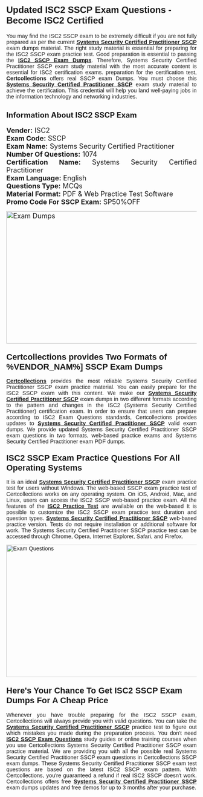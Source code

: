 <h1><span style="font-size:24px"><span style="font-family:Calibri,sans-serif"><strong>Updated ISC2 SSCP Exam Questions - Become ISC2 Certified</strong></span></span></h1> <p style="text-align:justify"><span style="font-size:11pt"><span style="font-family:Calibri,sans-serif">You may find the ISC2 SSCP exam to be extremely difficult if you are not fully prepared as per the current <u><strong>Systems Security Certified Practitioner SSCP</strong></u> exam dumps material. The right study material is essential for preparing for the ISC2 SSCP exam practice test. Good preparation is essential to passing the <a href="https://www.certcollections.com/sscp-exam-questions"><u><strong>ISC2 SSCP Exam Dumps</strong></u></a>. Therefore, Systems Security Certified Practitioner SSCP exam study material with the most accurate content is essential for ISC2 certification exams. preparation for the certification test, <strong>Certcollections</strong> offers real SSCP exam Dumps. You must choose this <u><strong>Systems Security Certified Practitioner SSCP</strong></u> exam study material to achieve the certification. This credential will help you land well-paying jobs in the information technology and networking industries.</span></span></p> <h2 style="text-align:justify"><strong><span style="font-size:20px">Information About ISC2 SSCP Exam</span></strong></h2> <p style="text-align:justify"><span style="font-size:18px"><strong>Vender:</strong> ISC2<br /> <strong>Exam Code:</strong> SSCP<br /> <strong>Exam Name:</strong> Systems Security Certified Practitioner<br /> <strong>Number Of Questions:</strong> 1074<br /> <strong>Certification Name:</strong> Systems Security Certified Practitioner<br /> <strong>Exam Language:</strong> English<br /> <strong>Questions Type:</strong> MCQs<br /> <strong>Material Format:</strong> PDF & Web Practice Test Software<br /> <strong>Promo Code For SSCP Exam:</strong> SP50%OFF</span></p> <p style="text-align:justify"><span style="font-size:18px"><a href="https://www.certcollections.com/sscp-exam-questions" rel="no-follow"><img alt="Exam Dumps" src="https://www.certcollections.com/uploads/content/certcollections.jpg" style="height:350px; width:750px" /></a></span></p> <h3><span style="font-size:22px"><span style="font-family:Calibri,sans-serif"><strong>Certcollections provides Two Formats of %VENDOR_NAM%] SSCP Exam Dumps</strong></span></span></h3> <p style="text-align:justify"><span style="font-size:11pt"><span style="font-family:Calibri,sans-serif"><a href="https://www.certcollections.com/"><u><strong>Certcollections</strong></u></a> provides the most reliable Systems Security Certified Practitioner SSCP exam practice material. You can easily prepare for the ISC2 SSCP exam with this content. We make our <u><strong>Systems Security Certified Practitioner SSCP</strong></u> exam dumps in two different formats according to the pattern and changes in the ISC2 (Systems Security Certified Practitioner) certification exam. In order to ensure that users can prepare according to ISC2 Exam Questions standards, Certcollections provides updates to <u><strong>Systems Security Certified Practitioner SSCP</strong></u> valid exam dumps. We provide updated Systems Security Certified Practitioner SSCP exam questions in two formats, web-based practice exams and Systems Security Certified Practitioner exam PDF dumps.</span></span></p> <h3><span style="font-size:22px"><span style="font-family:Calibri,sans-serif"><strong>ISC2 SSCP Exam Practice Questions For All Operating Systems</strong></span></span></h3> <p style="text-align:justify"><span style="font-size:11pt"><span style="font-family:Calibri,sans-serif">It is an ideal <u><strong>Systems Security Certified Practitioner SSCP</strong></u> exam practice test for users without Windows. The web-based SSCP exam practice test of Certcollections works on any operating system. On iOS, Android, Mac, and Linux, users can access the ISC2 SSCP web-based practice exam. All the features of the <a href="https://www.certcollections.com/isc2-exam-dumps"><u><strong>ISC2 Practice Test</strong></u></a> are available on the web-based It is possible to customize the ISC2 SSCP exam practice test duration and question types. <u><strong>Systems Security Certified Practitioner SSCP</strong></u> web-based practice version. Tests do not require installation or additional software for work. The Systems Security Certified Practitioner SSCP practice test can be accessed through Chrome, Opera, Internet Explorer, Safari, and Firefox.</span></span></p> <p style="text-align:justify"><span style="font-size:11pt"><span style="font-family:Calibri,sans-serif"><a href="https://www.certcollections.com/sscp-exam-questions" rel="no-follow"><img alt="Exam Questions" src="https://www.certcollections.com/uploads/content/55597321.jpg" style="height:350px; width:750px" /></a></span></span></p> <h3><span style="font-size:22px"><span style="font-family:Calibri,sans-serif"><strong>Here's Your Chance To Get ISC2 SSCP Exam Dumps For A Cheap Price</strong></span></span></h3> <p style="text-align:justify"><span style="font-size:11pt"><span style="font-family:Calibri,sans-serif">Whenever you have trouble preparing for the ISC2 SSCP exam, Certcollections will always provide you with valid questions. You can take the <u><strong>Systems Security Certified Practitioner SSCP</strong></u> practice test to figure out which mistakes you made during the preparation process. You don't need <a href="https://www.certcollections.com/sscp-exam-questions"><u><strong>ISC2 SSCP Exam Questions</strong></u></a> study guides or online training courses when you use Certcollections Systems Security Certified Practitioner SSCP exam practice material. We are providing you with all the possible real Systems Security Certified Practitioner SSCP exam questions in Certcollections SSCP exam dumps. These Systems Security Certified Practitioner SSCP exam test questions are based on the latest ISC2 SSCP exam pattern. With Certcollections, you're guaranteed a refund if real ISC2 SSCP doesn't work. Certcollections offers free <u><strong>Systems Security Certified Practitioner SSCP</strong></u> exam dumps updates and free demos for up to 3 months after your purchase.</span></span></p>
